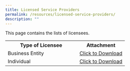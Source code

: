 ```yaml
---
title: Licensed Service Providers
permalink: /resources/licensed-service-providers/
description: ""
---
```

This page contains the lists of licensees. 

<table>
<tbody><tr>
	<th width="60%"><b>Type of Licensee</b></th>
	<th width="40%"><b>Attachment</b></th>
</tr>
<tr>
	<td>Business Entity</td>
<td><a href="/files/licensed%20service%20providers/list%20of%20licensed%20business%20entities_29sep.pdf" download="">Click to Download</a></td>
</tr>
<tr>
	<td>Individual</td>
<td><a href="/files/licensed%20service%20providers/list%20of%20licensed%20individuals_29sep.pdf" download="">Click to Download</a></td>
</tr>
</tbody>
</table>